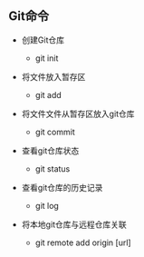## Git命令

* 创建Git仓库
  * git init
* 将文件放入暂存区
  * git add

* 将文件文件从暂存区放入git仓库
  - git commit

* 查看git仓库状态
	* git status
* 查看git仓库的历史记录
	* git log 

* 将本地git仓库与远程仓库关联
  * git remote add origin [url]

